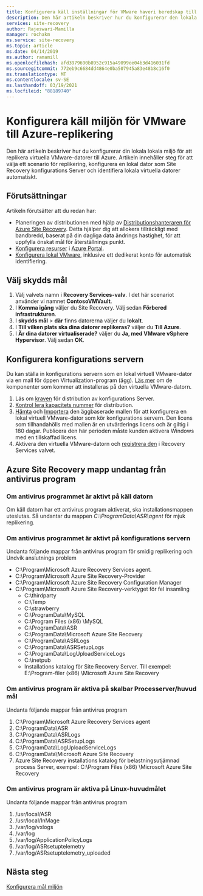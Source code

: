 ```yaml
---
title: Konfigurera käll inställningar för VMware haveri beredskap till Azure med Azure Site Recovery
description: Den här artikeln beskriver hur du konfigurerar den lokala miljön för att replikera virtuella VMware-datorer till Azure med Azure Site Recovery.
services: site-recovery
author: Rajeswari-Mamilla
manager: rochakm
ms.service: site-recovery
ms.topic: article
ms.date: 04/14/2019
ms.author: ramamill
ms.openlocfilehash: afd3979690b8952c915a49099ee04b3d416031fd
ms.sourcegitcommit: 772eb9c6684dd4864e0ba507945a83e48b8c16f0
ms.translationtype: MT
ms.contentlocale: sv-SE
ms.lasthandoff: 03/19/2021
ms.locfileid: "88189740"
---
```

# <a name="set-up-the-source-environment-for-vmware-to-azure-replication"></a>Konfigurera käll miljön för VMware till Azure-replikering

Den här artikeln beskriver hur du konfigurerar din lokala lokala miljö för att replikera virtuella VMware-datorer till Azure. Artikeln innehåller steg för att välja ett scenario för replikering, konfigurera en lokal dator som Site Recovery konfigurations Server och identifiera lokala virtuella datorer automatiskt.

## <a name="prerequisites"></a>Förutsättningar

Artikeln förutsätter att du redan har:

- Planeringen av distributionen med hjälp av [Distributionshanteraren för Azure Site Recovery](site-recovery-deployment-planner.md). Detta hjälper dig att allokera tillräckligt med bandbredd, baserat på din dagliga data ändrings hastighet, för att uppfylla önskat mål för återställnings punkt.
- [Konfigurera resurser](tutorial-prepare-azure.md) i [Azure Portal](https://portal.azure.com).
- [Konfigurera lokal VMware](vmware-azure-tutorial-prepare-on-premises.md), inklusive ett dedikerat konto för automatisk identifiering.

## <a name="choose-your-protection-goals"></a>Välj skydds mål

1. Välj valvets namn i **Recovery Services-valv**. I det här scenariot använder vi namnet **ContosoVMVault**.
2. I **Komma igång** väljer du Site Recovery. Välj sedan **Förbered infrastrukturen**.
3. I **skydds mål**  >  **där** finns datorerna väljer du **lokalt**.
4. I **Till vilken plats ska dina datorer replikeras?** väljer du **Till Azure**.
5. I **Är dina datorer virtualiserade?** väljer du **Ja, med VMware vSphere Hypervisor**. Välj sedan **OK**.

## <a name="set-up-the-configuration-server"></a>Konfigurera konfigurations servern

Du kan ställa in konfigurations servern som en lokal virtuell VMware-dator via en mall för öppen Virtualization-program (ägg). [Läs mer](./vmware-azure-architecture.md) om de komponenter som kommer att installeras på den virtuella VMware-datorn.

1. Läs om [kraven](vmware-azure-deploy-configuration-server.md#prerequisites) för distribution av konfigurations Server.
2. [Kontrol lera kapacitets nummer](vmware-azure-deploy-configuration-server.md#sizing-and-capacity-requirements) för distribution.
3. [Hämta](vmware-azure-deploy-configuration-server.md#download-the-template) och [Importera](vmware-azure-deploy-configuration-server.md#import-the-template-in-vmware) den äggbaserade mallen för att konfigurera en lokal virtuell VMware-dator som kör konfigurations servern. Den licens som tillhandahölls med mallen är en utvärderings licens och är giltig i 180 dagar. Publicera den här perioden måste kunden aktivera Windows med en tillskaffad licens.
4. Aktivera den virtuella VMware-datorn och [registrera den](vmware-azure-deploy-configuration-server.md#register-the-configuration-server-with-azure-site-recovery-services) i Recovery Services valvet.

## <a name="azure-site-recovery-folder-exclusions-from-antivirus-program"></a>Azure Site Recovery mapp undantag från antivirus program

### <a name="if-antivirus-software-is-active-on-source-machine"></a>Om antivirus programmet är aktivt på käll datorn

Om käll datorn har ett antivirus program aktiverat, ska installationsmappen uteslutas. Så undantar du mappen *C:\ProgramData\ASR\agent* för mjuk replikering.

### <a name="if-antivirus-software-is-active-on-configuration-server"></a>Om antivirus programmet är aktivt på konfigurations servern

Undanta följande mappar från antivirus program för smidig replikering och Undvik anslutnings problem

- C:\Program\Microsoft Azure Recovery Services agent.
- C:\Program\Microsoft Azure Site Recovery-Provider
- C:\Program\Microsoft Azure Site Recovery Configuration Manager 
- C:\Program\Microsoft Azure Site Recovery-verktyget för fel insamling 
  - C:\thirdparty
  - C:\Temp
  - C:\strawberry
  - C:\ProgramData\MySQL
  - C:\Program Files (x86) \MySQL
  - C:\ProgramData\ASR
  - C:\ProgramData\Microsoft Azure Site Recovery
  - C:\ProgramData\ASRLogs
  - C:\ProgramData\ASRSetupLogs
  - C:\ProgramData\LogUploadServiceLogs
  - C:\inetpub
  - Installations katalog för Site Recovery Server. Till exempel: E:\Program-filer (x86) \Microsoft Azure Site Recovery

### <a name="if-antivirus-software-is-active-on-scale-out-process-servermaster-target"></a>Om antivirus program är aktiva på skalbar Processerver/huvud mål

Undanta följande mappar från antivirus program

1. C:\Program\Microsoft Azure Recovery Services agent
2. C:\ProgramData\ASR
3. C:\ProgramData\ASRLogs
4. C:\ProgramData\ASRSetupLogs
5. C:\ProgramData\LogUploadServiceLogs
6. C:\ProgramData\Microsoft Azure Site Recovery
7. Azure Site Recovery installations katalog för belastningsutjämnad process Server, exempel: C:\Program Files (x86) \Microsoft Azure Site Recovery

### <a name="if-antivirus-software-is-active-on-the-linux-master-target"></a>Om antivirus program är aktiva på Linux-huvudmålet

Undanta följande mappar från antivirus program

1.  /usr/local/ASR
2.  /usr/local/InMage
3.  /var/log/vxlogs
4.  /var/log
5.  /var/log/ApplicationPolicyLogs
6.  /var/log/ASRsetuptelemetry
7.  /var/log/ASRsetuptelemetry_uploaded


## <a name="next-steps"></a>Nästa steg
[Konfigurera mål miljön](./vmware-azure-set-up-target.md) 
